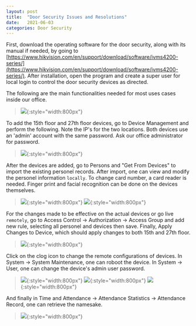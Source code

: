 ```yaml
---
layout: post
title:  "Door Security Issues and Resolutions"
date:   2021-06-03 
categories: Door Security
---
```


First, download the operating software for the door security, along with its manual if needed, by going to [https://www.hikvision.com/en/support/download/software/ivms4200-series/](https://www.hikvision.com/en/support/download/software/ivms4200-series/). After installation, open the program and create a super user for local login to control the door security devices as directed. 


The following are the main functionalities needed for most uses cases inside our office.
>![]({{site.baseurl}}/assets/door1.png){:style="width:800px"}

To add the 15th floor and 27th floor devices, go to Device Management and perform the following. Note the IP's for the two locations. Both devices use an 'admin' account with the same password. Ask our office administrator for password.
>![]({{site.baseurl}}/assets/door2.png){:style="width:800px"}


After the devices are added, go to Persons and "Get From Devices" to import the existing personel records. After import, one can view and modify the personel information `locally`. To change card number, a card reader is needed. Finger print and facial recognition can be done on the devices themselves. 
>![]({{site.baseurl}}/assets/door3.png){:style="width:800px"}
>![]({{site.baseurl}}/assets/door4.png){:style="width:800px"}

For the changes made to be effective on the actual devices or go live `remotely`, go to Access Control -> Authorization -> Access Group and add new rule, selecting all personel and devices then save. Finally, Apply Changes to Device, which should apply changes to both 15th and 27th floor.  
>![]({{site.baseurl}}/assets/door5.png){:style="width:800px"}

Click on the clog icon to change the remote configurations of devices. In System -> System Maintenance, one can roboot the device. In System -> User, one can change the device's admin user password. 
>![]({{site.baseurl}}/assets/door6.png){:style="width:800px"}
>![]({{site.baseurl}}/assets/door7.png){:style="width:800px"}
>![]({{site.baseurl}}/assets/door8.png){:style="width:800px"}

And finally in Time and Attendance -> Attendance Statistics -> Attendance Record, one can retrieve the namesake.
>![]({{site.baseurl}}/assets/door9.png){:style="width:800px"}

